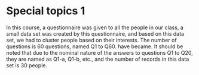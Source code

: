 # Special topics 1
  
  In this course, a questionnaire was given to all the people in our class, a small data set was created by this questionnaire, and based on this data set, we had to    cluster people based on their interests. The number of questions is 60 questions, named Q1 to Q60. have became. It should be noted that due to the nominal nature      of the answers to questions Q1 to Q20, they are named as Q1-a, Q1-b, etc., and the number of records in this data set is 30 people.
